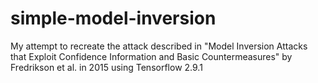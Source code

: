# simple-model-inversion
My attempt to recreate the attack described in "Model Inversion Attacks that Exploit Confidence Information and Basic Countermeasures" by Fredrikson et al. in 2015 using Tensorflow 2.9.1
